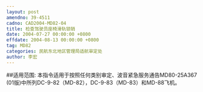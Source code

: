 ```yaml
---
layout: post
amendno: 39-4511
cadno: CAD2004-MD82-04
title: 检查驾驶员座椅滑轨锁销
date: 2004-07-27 00:00:00 +0800
effdate: 2004-08-13 00:00:00 +0800
tag: MD82
categories: 民航东北地区管理局适航审定处
author: 李宏
---
```


##适用范围:
本指令适用于按照任何类别审定、波音紧急服务通告MD80-25A367 (01版)中所列DC-9-82（MD-82），DC-9-83（MD-83）和MD-88飞机。

